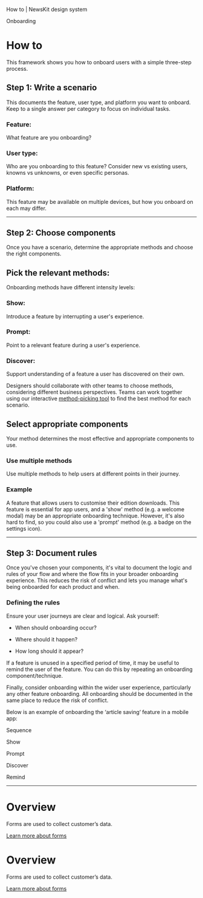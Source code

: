 How to | NewsKit design system

Onboarding

How to
======

This framework shows you how to onboard users with a simple three-step process.

Step 1: Write a scenario
------------------------

This documents the feature, user type, and platform you want to onboard. Keep to a single answer per category to focus on individual tasks.

### Feature:

What feature are you onboarding?

### User type:

Who are you onboarding to this feature? Consider new vs existing users, knowns vs unknowns, or even specific personas.

### Platform:

This feature may be available on multiple devices, but how you onboard on each may differ.

* * *

Step 2: Choose components
-------------------------

Once you have a scenario, determine the appropriate methods and choose the right components.

Pick the relevant methods:
--------------------------

Onboarding methods have different intensity levels:

### Show:

Introduce a feature by interrupting a user's experience.

### Prompt:

Point to a relevant feature during a user's experience.

### Discover:

Support understanding of a feature a user has discovered on their own.  
  
Designers should collaborate with other teams to choose methods, considering different business perspectives. Teams can work together using our interactive [method-picking tool](https://www.figma.com/community/file/1154730991789332817) to find the best method for each scenario.

Select appropriate components
-----------------------------

Your method determines the most effective and appropriate components to use.

### Use multiple methods

Use multiple methods to help users at different points in their journey.

### Example

A feature that allows users to customise their edition downloads. This feature is essential for app users, and a 'show' method (e.g. a welcome modal) may be an appropriate onboarding technique. However, it's also hard to find, so you could also use a 'prompt' method (e.g. a badge on the settings icon).

* * *

Step 3: Document rules
----------------------

Once you've chosen your components, it's vital to document the logic and rules of your flow and where the flow fits in your broader onboarding experience. This reduces the risk of conflict and lets you manage what's being onboarded for each product and when.

### Defining the rules

Ensure your user journeys are clear and logical. Ask yourself:  
  

*   When should onboarding occur?
    
*   Where should it happen?
    
*   How long should it appear?
    

  
  
If a feature is unused in a specified period of time, it may be useful to remind the user of the feature. You can do this by repeating an onboarding component/technique.  
  
Finally, consider onboarding within the wider user experience, particularly any other feature onboarding. All onboarding should be documented in the same place to reduce the risk of conflict.  
  
Below is an example of onboarding the ‘article saving‘ feature in a mobile app:

Sequence

Show

Prompt

Discover

Remind

* * *

Overview
========

Forms are used to collect customer’s data.

[Learn more about forms](/patterns/forms/overview/)

Overview
========

Forms are used to collect customer’s data.

[Learn more about forms](/patterns/forms/overview/)